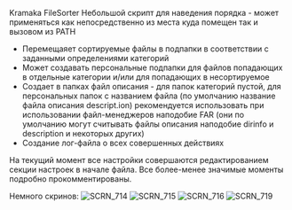 Kramaka FileSorter
Небольшой скрипт для наведения порядка - может применяться как непосредственно из места куда помещен так и вызовом из PATH
- Перемещаяет сортируемые файлы в подпапки в соответствии с заданными определениями категорий
- Может создавать персональные подпапки для файлов попадающих в отдельные категории и/или для попадающих в несортируемое
- Создает в папках файл описания - для папок категорий пустой, для персональных папок с названием файла (по умолчанию название файла описания descript.ion) рекомендуется использовать при использовании файл-менеджеров наподобие FAR (они по умолчанию могут считывать файлы описания наподобие dirinfo и description и некоторых других)
- Создание лог-файла о всех совершенных действиях

На текущий момент все настройки совершаются редактированием секции настроек в начале файла. Все более-менее значимые моменты подробно прокомментированы.

Немного скринов:
![SCRN_714](https://github.com/user-attachments/assets/4db0cc2c-1c3b-4cbf-b8cb-2c90666357aa)
![SCRN_715](https://github.com/user-attachments/assets/36e91c3c-cdb2-4650-915f-c5c4084d92c9)
![SCRN_716](https://github.com/user-attachments/assets/1381e745-95b4-4786-91d4-80ae6376440c)
![SCRN_719](https://github.com/user-attachments/assets/159e5098-1202-44c2-b054-a07cc7cdd9bd)
